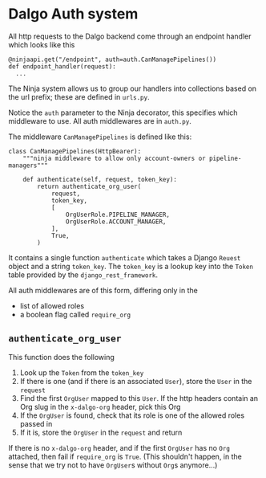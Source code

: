 # Dalgo Auth system

All http requests to the Dalgo backend come through an endpoint handler which looks like this

```
@ninjaapi.get("/endpoint", auth=auth.CanManagePipelines())
def endpoint_handler(request):
  ...
```

The Ninja system allows us to group our handlers into collections based on the url prefix; these are defined in `urls.py`.

Notice the `auth` parameter to the Ninja decorator, this specifies which middleware to use. All auth middlewares are in `auth.py`.

The middleware `CanManagePipelines` is defined like this:

```
class CanManagePipelines(HttpBearer):
    """ninja middleware to allow only account-owners or pipeline-managers"""

    def authenticate(self, request, token_key):
        return authenticate_org_user(
            request,
            token_key,
            [
                OrgUserRole.PIPELINE_MANAGER,
                OrgUserRole.ACCOUNT_MANAGER,
            ],
            True,
        )
```

It contains a single function `authenticate` which takes a Django `Reuest` object and a string `token_key`. The `token_key` is a lookup key into the `Token` table provided by the `django_rest_framework`.

All auth middlewares are of this form, differing only in the 
- list of allowed roles
- a boolean flag called `require_org`

## `authenticate_org_user`

This function does the following

1. Look up the `Token` from the `token_key`
2. If there is one (and if there is an associated `User`), store the `User` in the `request`
3. Find the first `OrgUser` mapped to this `User`. If the http headers contain an Org slug in the `x-dalgo-org` header, pick this Org
4. If the `OrgUser` is found, check that its role is one of the allowed roles passed in
5. If it is, store the `OrgUser` in the `request` and return

If there is no `x-dalgo-org` header, and if the first `OrgUser` has no `Org` attached, then fail if `require_org` is `True`. 
(This shouldn't happen, in the sense that we try not to have `OrgUser`s without `Org`s anymore...)

